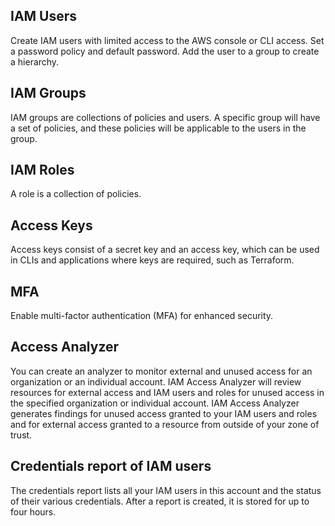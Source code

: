 ## IAM Users
Create IAM users with limited access to the AWS console or CLI access. Set a password policy and default password. Add the user to a group to create a hierarchy.

## IAM Groups
IAM groups are collections of policies and users. A specific group will have a set of policies, and these policies will be applicable to the users in the group.

## IAM Roles
A role is a collection of policies.

## Access Keys
Access keys consist of a secret key and an access key, which can be used in CLIs and applications where keys are required, such as Terraform.

## MFA
Enable multi-factor authentication (MFA) for enhanced security.

## Access Analyzer
You can create an analyzer to monitor external and unused access for an organization or an individual account. IAM Access Analyzer will review resources for external access and IAM users and roles for unused access in the specified organization or individual account.
IAM Access Analyzer generates findings for unused access granted to your IAM users and roles and for external access granted to a resource from outside of your zone of trust.

## Credentials report of IAM users
The credentials report lists all your IAM users in this account and the status of their various credentials. After a report is created, it is stored for up to four hours.